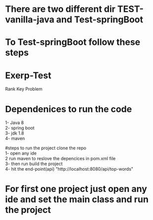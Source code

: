 # There are two different dir TEST-vanilla-java and Test-springBoot

# To Test-springBoot follow these steps
# Exerp-Test <br/>
Rank Key Problem <br/>
# Dependenices to run the code <br/>
1- Java 8 <br/>
2- spring boot <br/>
3- jdk 1.8 <br/>
4- maven <br/>

#steps to run the project clone the repo <br/>
1- open any ide <br/>
2 run maven to reslove the depencices in pom.xml file <br/>
3- then run build the project <br/>
4- hit the end-point(api) "http://localhost:8080/api/top-words" <br/>

# For first one project just open any ide and set the main class and run the project

